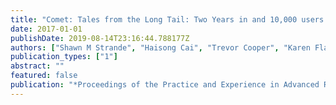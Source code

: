 ```yaml
---
title: "Comet: Tales from the Long Tail: Two Years in and 10,000 users later"
date: 2017-01-01
publishDate: 2019-08-14T23:16:44.788177Z
authors: ["Shawn M Strande", "Haisong Cai", "Trevor Cooper", "Karen Flammer", "Christopher Irving", "Gregor von Laszewski", "Amit Majumdar", "Dmistry Mishin", "Philip Papadopoulos", "Wayne Pfeiffer", " others"]
publication_types: ["1"]
abstract: ""
featured: false
publication: "*Proceedings of the Practice and Experience in Advanced Research Computing 2017 on Sustainability, Success and Impact*"
---
```



